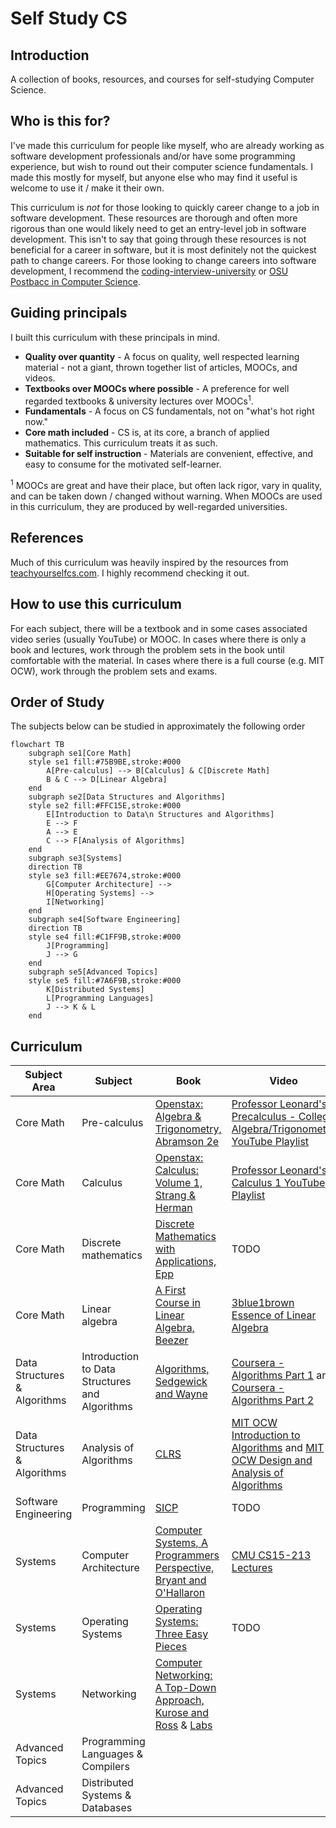 # Self Study CS

## Introduction

A collection of books, resources, and courses for self-studying Computer Science.

## Who is this for?

I've made this curriculum for people like myself, who are already working as software development professionals and/or have some programming experience, but wish to round out their computer science fundamentals. I made this mostly for myself, but anyone else who may find it useful is welcome to use it / make it their own.

This curriculum is *not* for those looking to quickly career change to a job in software development. These resources are thorough and often more rigorous than one would likely need to get an entry-level job in software development. This isn't to say that going through these resources is not beneficial for a career in software, but it is most definitely not the quickest path to change careers. For those looking to change careers into software development, I recommend the [coding-interview-university](https://github.com/jwasham/coding-interview-university) or [OSU Postbacc in Computer Science](https://eecs.oregonstate.edu/academic/online-cs-postbacc).

## Guiding principals

I built this curriculum with these principals in mind.

+ **Quality over quantity** - A focus on quality, well respected learning material - not a giant, thrown together list of articles, MOOCs, and videos.
+ **Textbooks over MOOCs where possible** - A preference for well regarded textbooks & university lectures over MOOCs<sup>1</sup>.
+ **Fundamentals** - A focus on CS fundamentals, not on "what's hot right now."
+ **Core math included** - CS is, at its core, a branch of applied mathematics.  This curriculum treats it as such.
+ **Suitable for self instruction** - Materials are convenient, effective, and easy to consume for the motivated self-learner.

<sup>1</sup> MOOCs are great and have their place, but often lack rigor, vary in quality, and can be taken down / changed without warning. When MOOCs are used in this curriculum, they are produced by well-regarded universities.

## References

Much of this curriculum was heavily inspired by the resources from [teachyourselfcs.com](https://teachyourselfcs.com/). I highly recommend checking it out.

## How to use this curriculum

For each subject, there will be a textbook and in some cases associated video series (usually YouTube) or MOOC. In cases where there is only a book and lectures, work through the problem sets in the book until comfortable with the material. In cases where there is a full course (e.g. MIT OCW), work through the problem sets and exams.

## Order of Study

The subjects below can be studied in approximately the following order

```mermaid
flowchart TB
    subgraph se1[Core Math]
    style se1 fill:#75B9BE,stroke:#000
        A[Pre-calculus] --> B[Calculus] & C[Discrete Math]
        B & C --> D[Linear Algebra]
    end
    subgraph se2[Data Structures and Algorithms]
    style se2 fill:#FFC15E,stroke:#000
        E[Introduction to Data\n Structures and Algorithms]
        E --> F
        A --> E
        C --> F[Analysis of Algorithms]
    end
    subgraph se3[Systems]
    direction TB
    style se3 fill:#EE7674,stroke:#000
        G[Computer Architecture] -->
        H[Operating Systems] -->
        I[Networking]
    end
    subgraph se4[Software Engineering]
    direction TB
    style se4 fill:#C1FF9B,stroke:#000
        J[Programming]
        J --> G
    end
    subgraph se5[Advanced Topics]
    style se5 fill:#7A6F9B,stroke:#000
        K[Distributed Systems]
        L[Programming Languages]
        J --> K & L
    end
```

## Curriculum

| Subject Area | Subject | Book | Video |
| ------------ | ------- | ---- | ----- |
| Core Math | Pre-calculus | [Openstax: Algebra & Trigonometry, Abramson 2e](https://openstax.org/details/books/algebra-and-trigonometry-2e) | [Professor Leonard's Precalculus - College Algebra/Trigonometry YouTube Playlist](https://www.youtube.com/playlist?list=PLDesaqWTN6ESsmwELdrzhcGiRhk5DjwLP) |
| Core Math | Calculus | [Openstax: Calculus: Volume 1, Strang & Herman](https://openstax.org/details/books/calculus-volume-1) | [Professor Leonard's Calculus 1 YouTube Playlist](https://www.youtube.com/watch?v=fYyARMqiaag&list=PLF797E961509B4EB5) |
| Core Math | Discrete mathematics | [Discrete Mathematics with Applications, Epp](https://www.amazon.com/Discrete-Mathematics-Applications-Susanna-Epp/dp/0495391328) | TODO |
| Core Math | Linear algebra | [A First Course in Linear Algebra, Beezer](http://linear.ups.edu/index.html) | [3blue1brown Essence of Linear Algebra](https://www.3blue1brown.com/topics/linear-algebra) |
| Data Structures & Algorithms | Introduction to Data Structures and Algorithms | [Algorithms, Sedgewick and Wayne](https://www.amazon.com/gp/product/032157351X/ref=as_li_qf_sp_asin_il_tl?ie=UTF8&tag=algs4-coursera-20&linkCode=as2&camp=1789&creative=9325&creativeASIN=032157351X) | [Coursera - Algorithms Part 1](https://www.coursera.org/learn/algorithms-part1) and [Coursera - Algorithms Part 2](https://www.coursera.org/learn/algorithms-part2) |
| Data Structures & Algorithms | Analysis of Algorithms | [CLRS](https://www.amazon.com/Introduction-Algorithms-3rd-MIT-Press/dp/0262033844) | [MIT OCW Introduction to Algorithms](https://ocw.mit.edu/courses/6-006-introduction-to-algorithms-fall-2011/) and [MIT OCW Design and Analysis of Algorithms](https://ocw.mit.edu/courses/6-006-introduction-to-algorithms-spring-2020/) |
| Software Engineering | Programming | [SICP](https://mitpress.mit.edu/sites/default/files/sicp/full-text/book/book.html) | TODO |
| Systems | Computer Architecture | [Computer Systems, A Programmers Perspective, Bryant and O'Hallaron](http://csapp.cs.cmu.edu/3e/home.html) | [CMU CS15-213 Lectures](https://scs.hosted.panopto.com/Panopto/Pages/Sessions/List.aspx#folderID=%22b96d90ae-9871-4fae-91e2-b1627b43e25e%22&maxResults=50) |
| Systems | Operating Systems | [Operating Systems: Three Easy Pieces](https://pages.cs.wisc.edu/~remzi/OSTEP/) | TODO |
| Systems | Networking | [Computer Networking: A Top-Down Approach, Kurose and Ross](https://gaia.cs.umass.edu/kurose_ross/index.php) & [Labs](https://gaia.cs.umass.edu/kurose_ross/wireshark.php) | |
| Advanced Topics | Programming Languages & Compilers |
| Advanced Topics | Distributed Systems & Databases |

